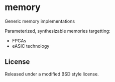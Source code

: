# memory
Generic memory implementations

Parameterized, synthesizable memories targetting:
* FPGAs
* eASIC technology

<h2>License</h2>
Released under a modified BSD style license.

